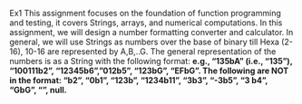 Ex1
This assignment focuses on the foundation of function programming and testing, it covers Strings, arrays, and numerical computations.
In this assignment, we will design a number formatting converter and calculator.
In general, we will use Strings as numbers over the base of binary till Hexa (2-16), 10-16 are represented by A,B,..G.
The general representation of the numbers is as a String with the following format: <number><b><base> 
e.g., “135bA” (i.e., “135”), “100111b2”, “12345b6”,”012b5”, “123bG”, “EFbG”. 
The following are NOT in the format: 
“b2”, “0b1”, “123b”, “1234b11”, “3b3”, “-3b5”, “3 b4”, “GbG”, “”, null.
